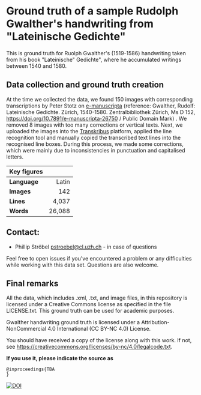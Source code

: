 # Ground truth of a sample Rudolph Gwalther's handwriting from "Lateinische Gedichte"

This is ground truth for Ruolph Gwalther's (1519-1586) handwriting taken from his book "Lateinische" Gedichte", where he accumulated writings between 1540 and 1580. 

## Data collection and ground truth creation
At the time we collected the data, we found 150 images with corresponding transcriptions by Peter Stotz on [e-manuscripta](https://www.e-manuscripta.ch/zuz/content/titleinfo/1111284) (reference: Gwalther, Rudolf: Lateinische Gedichte. Zürich, 1540-1580. Zentralbibliothek Zürich, Ms D 152, https://doi.org/10.7891/e-manuscripta-26750 / Public Domain Mark) . We removed 8 images with too many corrections or vertical texts. Next, we uploaded the images into the [Transkribus](https://readcoop.eu/de/transkribus/) platform, applied the line recognition tool and manually copied the transcribed text lines into the recognised line boxes. During this process, we made some corrections, which were mainly due to inconsistencies in punctuation and capitalised letters.

| Key figures | |
| ------------| ---:|
| **Language** | Latin |
| **Images** | 142 |
| **Lines** | 4,037 |
| **Words** | 26,088 |

## Contact:
 - Phillip Ströbel pstroebel@cl.uzh.ch - in case of questions
 
 Feel free to open issues if you've encountered a problem or any difficulties while working with this data set. Questions are also welcome.


## Final remarks
All the data, which includes .xml, .txt, and image files, in this repository is licensed under a Creative Commons license as specified in the file LICENSE.txt. This ground truth can be used for academic purposes. 

Gwalther handwriting ground truth is licensed under a
Attribution-NonCommercial 4.0 International (CC BY-NC 4.0) License.

You should have received a copy of the license along with this
work. If not, see <https://creativecommons.org/licenses/by-nc/4.0/legalcode.txt>.

<b>If you use it, please indicate the source as</b>
```
@inproceedings{TBA
}
```

[![DOI](https://zenodo.org/badge/DOI/10.5281/zenodo.4780947.svg)](https://doi.org/10.5281/zenodo.4780947)
